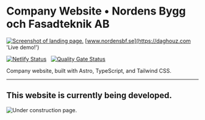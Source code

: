 # Company Website • Nordens Bygg och Fasadteknik AB

[![Screenshot of landing page.](https://www.nordensbf.se/banner.png)](https://daghouz.com)
[www.nordensbf.se](https://daghouz.com 'Live demo!')

[![Netlify Status](https://api.netlify.com/api/v1/badges/63e6e458-4fe0-4028-977f-34b66bbb3d97/deploy-status)](https://app.netlify.com/sites/nordensbf/deploys) &nbsp; [![Quality Gate Status](https://sonarcloud.io/api/project_badges/measure?project=WilliamOfSweden_nordensbf.se&metric=alert_status)](https://sonarcloud.io/summary/overall?id=WilliamOfSweden_nordensbf.se)

Company website, built with Astro, TypeScript, and Tailwind CSS.

---

## This website is currently being developed.
![Under construction page.](https://openclipart.org/download/231626/underconstruction.svg)
